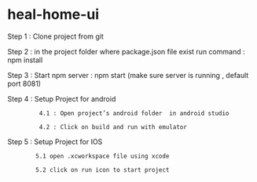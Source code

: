 # heal-home-ui




Step 1 : Clone project from git

Step 2 : in the project folder where package.json file exist  run command : npm install

Step 3 : Start npm server : npm start  (make sure server is running , default port 8081)

Step 4 : Setup Project for android 

             4.1 : Open project’s android folder  in android studio

             4.2 : Click on build and run with emulator 

Step 5 : Setup Project for IOS

            5.1 open .xcworkspace file using xcode 

            5.2 click on run icon to start project



